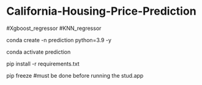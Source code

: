 # California-Housing-Price-Prediction

#Xgboost_regressor 
#KNN_regressor


conda create -n prediction python=3.9 -y

conda activate prediction

pip install -r requirements.txt

pip freeze #must be done before running the stud.app

